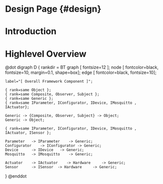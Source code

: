 Design Page {#design}
============

# Introduction 


# Highlevel Overview
@dot
digraph D
{
	rankdir = BT
	graph [ fontsize=12 ];
	node [ fontcolor=black, fontsize=10, margin=0.1, shape=box];
	edge [ fontcolor=black, fontsize=10];

	label="[ Overall Framework Component ]";

	{ rank=same Object };
	{ rank=same Composite, Observer, Subject };
	{ rank=same Generic };
	{ rank=same IParameter, IConfigurator, IDevice, IMosquitto , IActuator};

	Generic -> {Composite, Observer, Subject} -> Object;
	Generic -> Object;
	
	{ rank=same IParameter, IConfigurator, IDevice, IMosquitto , IActuator, ISensor };

	Parameter 	-> IParameter 	 -> Generic;
	Configurator	-> IConfigurator -> Generic;
	Device 		-> IDevice 	 -> Generic;
	Mosquitto 	-> IMosquitto 	 -> Generic;
	
	Actuator 	-> IActuator 	-> Hardware 	-> Generic;
	Sensor 		-> ISensor 	-> Hardware 	-> Generic;
}
@enddot
		  	
